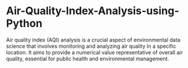 # Air-Quality-Index-Analysis-using-Python

Air quality index (AQI) analysis is a crucial aspect of environmental data science that involves monitoring and analyzing air quality in a specific location. It aims to provide a numerical value representative of overall air quality, essential for public health and environmental management.
